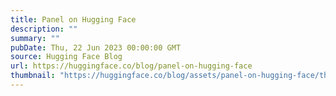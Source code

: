 ```yaml
---
title: Panel on Hugging Face
description: ""
summary: ""
pubDate: Thu, 22 Jun 2023 00:00:00 GMT
source: Hugging Face Blog
url: https://huggingface.co/blog/panel-on-hugging-face
thumbnail: "https://huggingface.co/blog/assets/panel-on-hugging-face/thumbnail.png"
---
```


